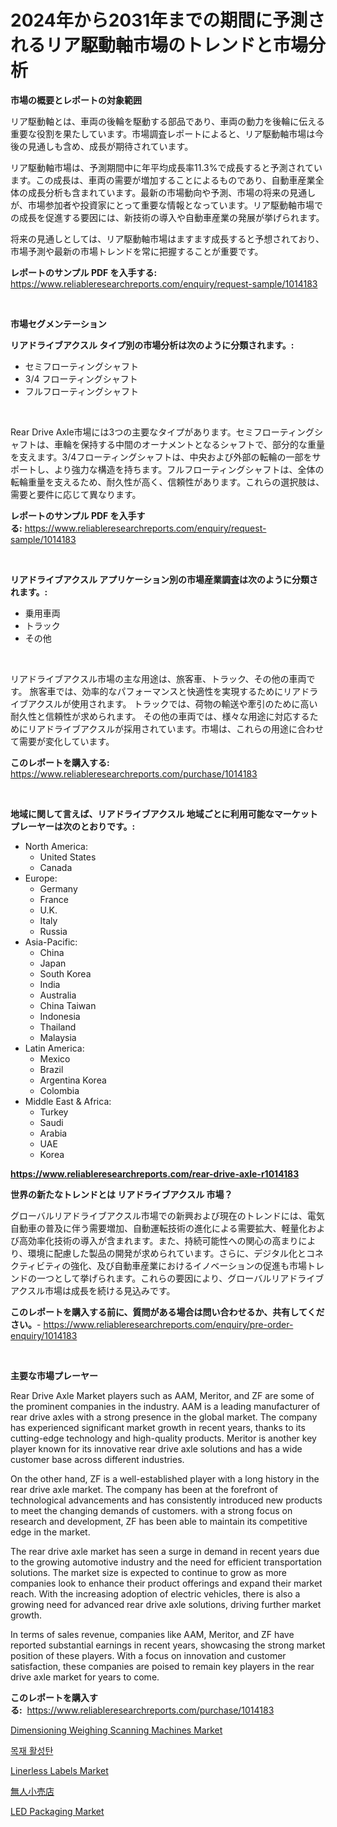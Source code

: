 <p><h1>2024年から2031年までの期間に予測されるリア駆動軸市場のトレンドと市場分析</h1></p><p><strong>市場の概要とレポートの対象範囲</strong></p>
<p><p>リア駆動軸とは、車両の後輪を駆動する部品であり、車両の動力を後輪に伝える重要な役割を果たしています。市場調査レポートによると、リア駆動軸市場は今後の見通しも含め、成長が期待されています。</p><p>リア駆動軸市場は、予測期間中に年平均成長率11.3%で成長すると予測されています。この成長は、車両の需要が増加することによるものであり、自動車産業全体の成長分析も含まれています。最新の市場動向や予測、市場の将来の見通しが、市場参加者や投資家にとって重要な情報となっています。リア駆動軸市場での成長を促進する要因には、新技術の導入や自動車産業の発展が挙げられます。</p><p>将来の見通しとしては、リア駆動軸市場はますます成長すると予想されており、市場予測や最新の市場トレンドを常に把握することが重要です。</p></p>
<p><strong>レポートのサンプル PDF を入手する:</strong> <a href="https://www.reliableresearchreports.com/enquiry/request-sample/1014183">https://www.reliableresearchreports.com/enquiry/request-sample/1014183</a></p>
<p>&nbsp;</p>
<p><strong>市場セグメンテーション</strong></p>
<p><strong>リアドライブアクスル タイプ別の市場分析は次のように分類されます。:</strong></p>
<p><ul><li>セミフローティングシャフト</li><li>3/4 フローティングシャフト</li><li>フルフローティングシャフト</li></ul></p>
<p>&nbsp;</p>
<p><p>Rear Drive Axle市場には3つの主要なタイプがあります。セミフローティングシャフトは、車輪を保持する中間のオーナメントとなるシャフトで、部分的な重量を支えます。3/4フローティングシャフトは、中央および外部の転輪の一部をサポートし、より強力な構造を持ちます。フルフローティングシャフトは、全体の転輪重量を支えるため、耐久性が高く、信頼性があります。これらの選択肢は、需要と要件に応じて異なります。</p></p>
<p><strong>レポートのサンプル PDF を入手する:</strong>&nbsp;<a href="https://www.reliableresearchreports.com/enquiry/request-sample/1014183">https://www.reliableresearchreports.com/enquiry/request-sample/1014183</a></p>
<p>&nbsp;</p>
<p><strong> リアドライブアクスル アプリケーション別の市場産業調査は次のように分類されます。:</strong></p>
<p><ul><li>乗用車両</li><li>トラック</li><li>その他</li></ul></p>
<p>&nbsp;</p>
<p><p>リアドライブアクスル市場の主な用途は、旅客車、トラック、その他の車両です。 旅客車では、効率的なパフォーマンスと快適性を実現するためにリアドライブアクスルが使用されます。 トラックでは、荷物の輸送や牽引のために高い耐久性と信頼性が求められます。 その他の車両では、様々な用途に対応するためにリアドライブアクスルが採用されています。市場は、これらの用途に合わせて需要が変化しています。</p></p>
<p><strong>このレポートを購入する:</strong>&nbsp; <a href="https://www.reliableresearchreports.com/purchase/1014183">https://www.reliableresearchreports.com/purchase/1014183</a></p>
<p>&nbsp;</p>
<p><strong>地域に関して言えば、リアドライブアクスル 地域ごとに利用可能なマーケットプレーヤーは次のとおりです。:</strong></p>
<p><ul>
    <li>
        North America:
        <ul>
            <li>United States</li>
            <li>Canada</li>
        </ul>
    </li>
    <li>
        Europe:
        <ul>
            <li>Germany</li>
            <li>France</li>
            <li>U.K.</li>
            <li>Italy</li>
            <li>Russia</li>
        </ul>
    </li>
    <li>
        Asia-Pacific:
        <ul>
            <li>China</li>
            <li>Japan</li>
            <li>South Korea</li>
            <li>India</li>
            <li>Australia</li>
            <li>China Taiwan</li>
            <li>Indonesia</li>
            <li>Thailand</li>
            <li>Malaysia</li>
        </ul>
    </li>
    <li>
        Latin America:
        <ul>
            <li>Mexico</li>
            <li>Brazil</li>
            <li>Argentina Korea</li>
            <li>Colombia</li>
        </ul>
    </li>
    <li>
        Middle East & Africa:
        <ul>
            <li>Turkey</li>
            <li>Saudi</li>
            <li>Arabia</li>
            <li>UAE</li>
            <li>Korea</li>
        </ul>
    </li>
    </ul></p>
<p><strong><a href="https://www.reliableresearchreports.com/rear-drive-axle-r1014183">https://www.reliableresearchreports.com/rear-drive-axle-r1014183</a></strong>&nbsp;</p>
<p><strong>世界の新たなトレンドとは リアドライブアクスル 市場？</strong></p>
<p><p>グローバルリアドライブアクスル市場での新興および現在のトレンドには、電気自動車の普及に伴う需要増加、自動運転技術の進化による需要拡大、軽量化および高効率化技術の導入が含まれます。また、持続可能性への関心の高まりにより、環境に配慮した製品の開発が求められています。さらに、デジタル化とコネクティビティの強化、及び自動車産業におけるイノベーションの促進も市場トレンドの一つとして挙げられます。これらの要因により、グローバルリアドライブアクスル市場は成長を続ける見込みです。</p></p>
<p><strong>このレポートを購入する前に、質問がある場合は問い合わせるか、共有してください。</strong>- <a href="https://www.reliableresearchreports.com/enquiry/pre-order-enquiry/1014183">https://www.reliableresearchreports.com/enquiry/pre-order-enquiry/1014183</a></p>
<p>&nbsp;</p>
<p><strong>主要な市場プレーヤー</strong></p>
<p><p>Rear Drive Axle Market players such as AAM, Meritor, and ZF are some of the prominent companies in the industry. AAM is a leading manufacturer of rear drive axles with a strong presence in the global market. The company has experienced significant market growth in recent years, thanks to its cutting-edge technology and high-quality products. Meritor is another key player known for its innovative rear drive axle solutions and has a wide customer base across different industries.</p><p>On the other hand, ZF is a well-established player with a long history in the rear drive axle market. The company has been at the forefront of technological advancements and has consistently introduced new products to meet the changing demands of customers. with a strong focus on research and development, ZF has been able to maintain its competitive edge in the market.</p><p>The rear drive axle market has seen a surge in demand in recent years due to the growing automotive industry and the need for efficient transportation solutions. The market size is expected to continue to grow as more companies look to enhance their product offerings and expand their market reach. With the increasing adoption of electric vehicles, there is also a growing need for advanced rear drive axle solutions, driving further market growth.</p><p>In terms of sales revenue, companies like AAM, Meritor, and ZF have reported substantial earnings in recent years, showcasing the strong market position of these players. With a focus on innovation and customer satisfaction, these companies are poised to remain key players in the rear drive axle market for years to come.</p></p>
<p><strong>このレポートを購入する:</strong>&nbsp;&nbsp;<a href="https://www.reliableresearchreports.com/purchase/1014183">https://www.reliableresearchreports.com/purchase/1014183</a></p>
<p><p><a href="https://github.com/bobicer/Market-Research-Report-List-3/blob/main/dimensioning-weighing-scanning-machines-market.md">Dimensioning Weighing Scanning Machines Market</a></p><p><a href="https://github.com/Tristiarton768456/Market-Research-Report-List-1/blob/main/519955639322.md">목재 활성탄</a></p><p><a href="https://noble-drawer-34c.notion.site/Linerless-Labels-Market-Size-and-Market-Trends-Complete-Industry-Overview-2024-to-2031-779ea7fad03f4e66837865452a298c20">Linerless Labels Market</a></p><p><a href="https://github.com/MosesSpinka1914/Market-Research-Report-List-1/blob/main/896553142783.md">無人小売店</a></p><p><a href="https://iodized-pantydraco-05c.notion.site/LED-Packaging-Market-Competitive-Analysis-Market-Trends-and-Forecast-to-2031-1704afc6b648465fb97ee0944b5a2ed3">LED Packaging Market</a></p></p>